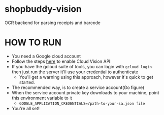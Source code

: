 # shopbuddy-vision
OCR backend for parsing receipts and barcode

# HOW TO RUN
- You need a Google cloud account
- Follow the steps [here](https://cloud.google.com/vision/docs/setup) to enable Cloud Vision API
- If you have the gcloud suite of tools, you can login with `gcloud login` then just run the server it'll use your credential to authenticate
  - You'll get a warning using this approach, however it's quick to get started.
- The recommended way, is to create a service account(Go figure)
- When the service account private key downloads to your machine, point this environment variable to it
  - `GOOGLE_APPLICATION_CREDENTIALS=/path-to-your-sa.json file`
- You're all set!
